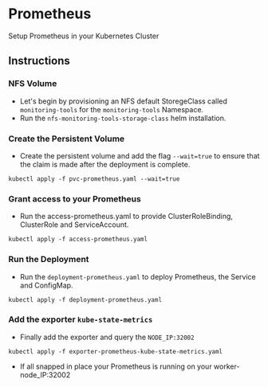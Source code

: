 # Prometheus

Setup Prometheus in your Kubernetes Cluster

## Instructions

### NFS Volume

* Let's begin by provisioning an NFS default StoregeClass called `monitoring-tools` for the `monitoring-tools` Namespace.
* Run the `nfs-monitoring-tools-storage-class` helm installation.

### Create the Persistent Volume

* Create the persistent volume and add the flag `--wait=true` to ensure that the claim is made after the deployment is complete.

```
kubectl apply -f pvc-prometheus.yaml --wait=true
```

### Grant access to your Prometheus

* Run the access-prometheus.yaml to provide ClusterRoleBinding, ClusterRole and  ServiceAccount.

```
kubectl apply -f access-prometheus.yaml
```

### Run the Deployment

* Run the  `deployment-prometheus.yaml` to deploy Prometheus, the Service and ConfigMap.

```
kubectl apply -f deployment-prometheus.yaml

```

### Add the exporter `kube-state-metrics`

* Finally add the exporter and query the `NODE_IP:32002`

```
kubectl apply -f exporter-prometheus-kube-state-metrics.yaml
```

* If all snapped in place your Prometheus is running on your worker-node_IP:32002
